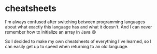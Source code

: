 # cheatsheets
I'm always confused after switching between programming languages about what exactly this language has and what it doesn't.
And I can never remember how to initialize an array in Java 😄

So I decided to make my own cheatsheets of everything I've learned, so I can easily get up to speed when returning to an old language.
